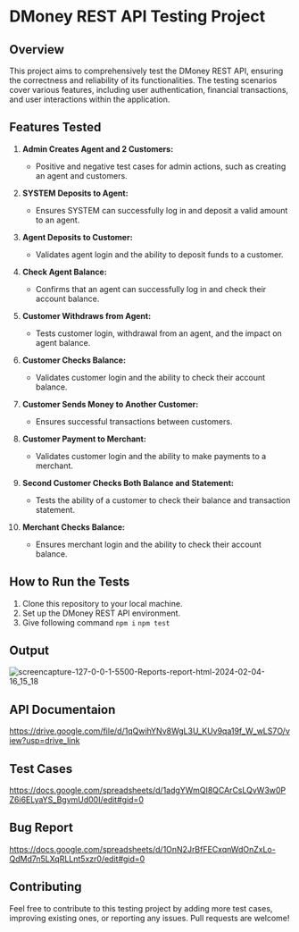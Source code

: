 # DMoney REST API Testing Project

## Overview

This project aims to comprehensively test the DMoney REST API, ensuring the correctness and reliability of its functionalities. The testing scenarios cover various features, including user authentication, financial transactions, and user interactions within the application.

## Features Tested

1. **Admin Creates Agent and 2 Customers:**
   - Positive and negative test cases for admin actions, such as creating an agent and customers.

2. **SYSTEM Deposits to Agent:**
   - Ensures SYSTEM can successfully log in and deposit a valid amount to an agent.

3. **Agent Deposits to Customer:**
   - Validates agent login and the ability to deposit funds to a customer.

4. **Check Agent Balance:**
   - Confirms that an agent can successfully log in and check their account balance.

5. **Customer Withdraws from Agent:**
   - Tests customer login, withdrawal from an agent, and the impact on agent balance.

6. **Customer Checks Balance:**
   - Validates customer login and the ability to check their account balance.

7. **Customer Sends Money to Another Customer:**
   - Ensures successful transactions between customers.

8. **Customer Payment to Merchant:**
   - Validates customer login and the ability to make payments to a merchant.

9. **Second Customer Checks Both Balance and Statement:**
   - Tests the ability of a customer to check their balance and transaction statement.

10. **Merchant Checks Balance:**
    - Ensures merchant login and the ability to check their account balance.

## How to Run the Tests

1. Clone this repository to your local machine.
2. Set up the DMoney REST API environment.
3. Give following command
   ```npm i```
   ```npm test```

## Output
![screencapture-127-0-0-1-5500-Reports-report-html-2024-02-04-16_15_18](https://github.com/iamsafridi/dmoney-newman-report/assets/82276738/70809ab6-2517-4ce6-ad6d-e97ee6b8dc37)

## API Documentaion
https://drive.google.com/file/d/1qQwihYNv8WgL3U_KUv9qa19f_W_wLS7O/view?usp=drive_link

## Test Cases
https://docs.google.com/spreadsheets/d/1adgYWmQI8QCArCsLQvW3w0PZ6i6ELyaYS_BgvmUd00I/edit#gid=0

## Bug Report
https://docs.google.com/spreadsheets/d/1OnN2JrBfFECxqnWdOnZxLo-QdMd7n5LXqRLLnt5xzr0/edit#gid=0

## Contributing

Feel free to contribute to this testing project by adding more test cases, improving existing ones, or reporting any issues. Pull requests are welcome!
